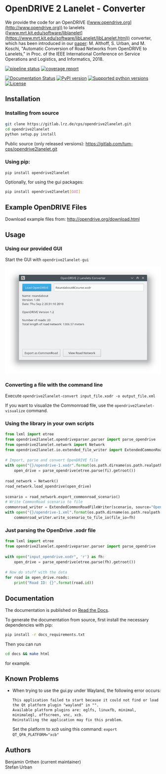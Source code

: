 # OpenDRIVE 2 Lanelet - Converter

We provide the code for an OpenDRIVE ([www.opendrive.org](http://www.opendrive.org)) to lanelets ([www.mrt.kit.edu/software/liblanelet](https://www.mrt.kit.edu/software/libLanelet/libLanelet.html)) converter, which has been introduced in our [paper](https://mediatum.ub.tum.de/doc/1449005/1449005.pdf): M. Althoff, S. Urban, and M. Koschi, "Automatic Conversion of Road Networks from OpenDRIVE to Lanelets," in Proc. of the IEEE International Conference on Service Operations and Logistics, and Informatics, 2018.

[![pipeline status](https://gitlab.lrz.de/%{project_path}/badges/%{default_branch}/pipeline.svg)](https://gitlab.lrz.de/%{project_path}/commits/%{default_branch})
[![coverage report](https://gitlab.lrz.de/%{project_path}/badges/%{default_branch}/coverage.svg)](https://gitlab.lrz.de/%{project_path}/commits/%{default_branch})

[![Documentation Status](https://readthedocs.org/projects/opendrive2lanelet/badge/?version=latest)](https://opendrive2lanelet.readthedocs.io/en/latest/?badge=latest)
[![PyPI version](https://badge.fury.io/py/opendrive2lanelet.svg)](https://badge.fury.io/py/opendrive2lanelet)
[![Supported python versions](https://img.shields.io/pypi/pyversions/opendrive2lanelet.svg)](https://pypi.org/project/opendrive2lanelet/)
[![License](https://img.shields.io/pypi/l/opendrive2lanelet.svg)](https://www.gnu.org/licenses/gpl-3.0.de.html)

## Installation

### Installing from source

```bash
git clone https://gitlab.lrz.de/cps/opendrive2lanelet.git
cd opendrive2lanelet
python setup.py install
```

Public source (only released versions): https://gitlab.com/tum-cps/opendrive2lanelet.git



### Using pip:

```bash
pip install opendrive2lanelet
```

Optionally, for using the gui packages:

```bash
pip install opendrive2lanelet[GUI]
```

## Example OpenDRIVE Files

Download example files from: http://opendrive.org/download.html

## Usage

### Using our provided GUI

Start the GUI with ```opendrive2lanelet-gui```

![GUI screenshot](gui_screenshot.png "Screenshot of converter GUI")

### Converting a file with the command line

Execute ```opendrive2lanelet-convert input_file.xodr -o output_file.xml```

If you want to visualize the Commonroad file, use the ```opendrive2lanelet-visualize``` command.

### Using the library in your own scripts

```python
from lxml import etree
from opendrive2lanelet.opendriveparser.parser import parse_opendrive
from opendrive2lanelet.network import Network
from opendrive2lanelet.io.extended_file_writer import ExtendedCommonRoadFileWriter

# Import, parse and convert OpenDRIVE file
with open("{}/opendrive-1.xodr".format(os.path.dirname(os.path.realpath(__file__))), "r") as fi:
	open_drive = parse_opendrive(etree.parse(fi).getroot())

road_network = Network()
road_network.load_opendrive(open_drive)

scenario = road_network.export_commonroad_scenario()
# Write CommonRoad scenario to file
commonroad_writer = ExtendedCommonRoadFileWriter(scenario, source="OpenDRIVE 2 Lanelet Converter"
with open("{}/opendrive-1.xml".format(os.path.dirname(os.path.realpath(__file__))), "w") as fh:
	commonroad_writer.write_scenario_to_file_io(file_io=fh)
```

### Just parsing the OpenDrive .xodr file
```python
from lxml import etree
from opendrive2lanelet.opendriveparser.parser import parse_opendrive

with open("input_opendrive.xodr", 'r') as fh:
	open_drive = parse_opendrive(etree.parse(fh).getroot())

# Now do stuff with the data
for road in open_drive.roads:
	print("Road ID: {}".format(road.id))
```

## Documentation

The documentation is published on [Read the Docs](https://opendrive2lanelet.readthedocs.io/en/latest/).


To generate the documentation from source, first install the necessary dependencies with pip:
```bash
pip install -r docs_requirements.txt
```

Then you can run
```bash
cd docs && make html
```
for example.



## Known Problems

- When trying to use the gui.py under Wayland, the following error occurs:
  ```
  This application failed to start because it could not find or load the Qt platform plugin "wayland" in "".
  Available platform plugins are: eglfs, linuxfb, minimal, minimalegl, offscreen, vnc, xcb.
  Reinstalling the application may fix this problem.
  ```
  Set the platform to *xcb* using this command: ```export QT_QPA_PLATFORM="xcb"```

## Authors

Benjamin Orthen (current maintainer)  
Stefan Urban
